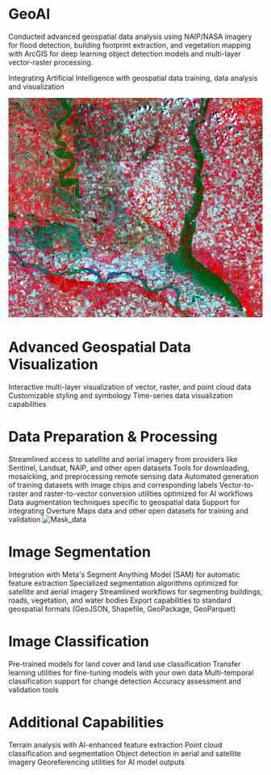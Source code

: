 # GeoAI
Conducted advanced geospatial data analysis using NAIP/NASA imagery for flood detection, building footprint extraction, and  vegetation mapping with ArcGIS for deep learning object detection models and multi-layer vector-raster processing.

Integrating Artificial Intelligence with geospatial data training, data analysis and visualization

![Training data](image.png)

# Advanced Geospatial Data Visualization
Interactive multi-layer visualization of vector, raster, and point cloud data
Customizable styling and symbology
Time-series data visualization capabilities

# Data Preparation & Processing
Streamlined access to satellite and aerial imagery from providers like Sentinel, Landsat, NAIP, and other open datasets
Tools for downloading, mosaicking, and preprocessing remote sensing data
Automated generation of training datasets with image chips and corresponding labels
Vector-to-raster and raster-to-vector conversion utilities optimized for AI workflows
Data augmentation techniques specific to geospatial data
Support for integrating Overture Maps data and other open datasets for training and validation
![Mask_data](mask_img.png)
# Image Segmentation
Integration with Meta's Segment Anything Model (SAM) for automatic feature extraction
Specialized segmentation algorithms optimized for satellite and aerial imagery
Streamlined workflows for segmenting buildings, roads, vegetation, and water bodies
Export capabilities to standard geospatial formats (GeoJSON, Shapefile, GeoPackage, GeoParquet)

# Image Classification
Pre-trained models for land cover and land use classification
Transfer learning utilities for fine-tuning models with your own data
Multi-temporal classification support for change detection
Accuracy assessment and validation tools

# Additional Capabilities
Terrain analysis with AI-enhanced feature extraction
Point cloud classification and segmentation
Object detection in aerial and satellite imagery
Georeferencing utilities for AI model outputs
